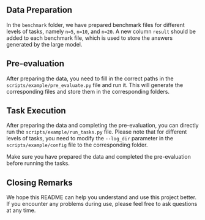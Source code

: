 ## Data Preparation

In the `benchmark` folder, we have prepared benchmark files for different levels of tasks, namely `n=5`, `n=10`, and `n=20`. A new column `result` should be added to each benchmark file, which is used to store the answers generated by the large model.

## Pre-evaluation

After preparing the data, you need to fill in the correct paths in the `scripts/example/pre_evaluate.py` file and run it. This will generate the corresponding files and store them in the corresponding folders.

## Task Execution

After preparing the data and completing the pre-evaluation, you can directly run the `scripts/example/run_tasks.py` file. Please note that for different levels of tasks, you need to modify the `--log_dir` parameter in the `scripts/example/config` file to the corresponding folder.

Make sure you have prepared the data and completed the pre-evaluation before running the tasks.

## Closing Remarks

We hope this README can help you understand and use this project better. If you encounter any problems during use, please feel free to ask questions at any time.